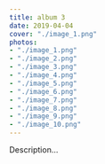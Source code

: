 ```yaml
---
title: album 3
date: 2019-04-04
cover: "./image_1.png"
photos:
- "./image_1.png"
- "./image_2.png"
- "./image_3.png"
- "./image_4.png"
- "./image_5.png"
- "./image_6.png"
- "./image_7.png"
- "./image_8.png"
- "./image_9.png"
- "./image_10.png"
---
```


Description...